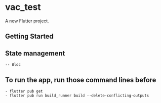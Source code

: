 # vac_test

A new Flutter project.

## Getting Started

## State management
    -- Bloc

## To run the app, run those command lines before 
    - flutter pub get
    - flutter pub run build_runner build --delete-conflicting-outputs

